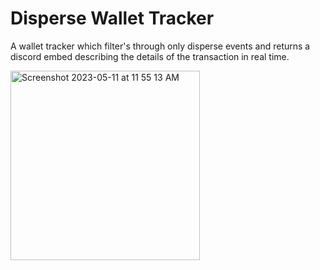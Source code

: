 # Disperse Wallet Tracker
A wallet tracker which filter's through only disperse events and returns a discord embed describing the details of the transaction in real time.

<img width="303" alt="Screenshot 2023-05-11 at 11 55 13 AM" src="https://github.com/vishkrish200/Disperse-Tracker/assets/47349681/ef6e1e10-76b6-42a1-ae96-6344f0cb4c60">

